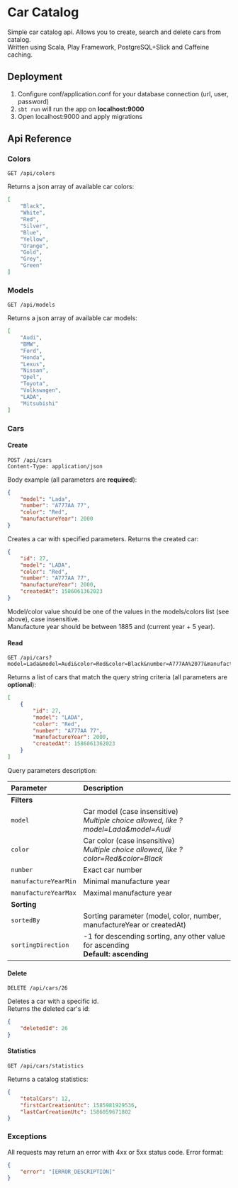 # Car Catalog
Simple car catalog api. Allows you to create, search and delete cars from catalog.  
Written using Scala, Play Framework, PostgreSQL+Slick and Caffeine caching.  

## Deployment
1. Configure conf/application.conf for your database connection (url, user, password)
2. `sbt run` will run the app on **localhost:9000**
3. Open localhost:9000 and apply migrations

## Api Reference
### Colors
```http
GET /api/colors
```
Returns a json array of available car colors:
```json
[
    "Black",
    "White",
    "Red",
    "Silver",
    "Blue",
    "Yellow",
    "Orange",
    "Gold",
    "Grey",
    "Green"
]
```

### Models
```http
GET /api/models
```
Returns a json array of available car models:
```json
[
    "Audi",
    "BMW",
    "Ford",
    "Honda",
    "Lexus",
    "Nissan",
    "Opel",
    "Toyota",
    "Volkswagen",
    "LADA",
    "Mitsubishi"
]
```

### Cars
  
#### Create
```http
POST /api/cars
Content-Type: application/json
```
Body example (all parameters are **required**):
```json
{
    "model": "Lada",
    "number": "A777AA 77",
    "color": "Red",
    "manufactureYear": 2000
}
```
Creates a car with specified parameters. Returns the created car: 
```json
{
    "id": 27,
    "model": "LADA",
    "color": "Red",
    "number": "A777AA 77",
    "manufactureYear": 2000,
    "createdAt": 1586061362023
}
```
Model/color value should be one of the values in the models/colors list (see above), case insensitive.  
Manufacture year should be between 1885 and (current year + 5 year). 

#### Read
```http
GET /api/cars?model=Lada&model=Audi&color=Red&color=Black&number=A777AA%2077&manufactureYearMin=1850&manufactureYearMax=2020&sortedBy=model&sortingDirection=-1
```
Returns a list of cars that match the query string criteria (all parameters are **optional**):
```json
[
    {
        "id": 27,
        "model": "LADA",
        "color": "Red",
        "number": "A777AA 77",
        "manufactureYear": 2000,
        "createdAt": 1586061362023
    }
]
```
  
Query parameters description: 

| Parameter | Description |
| :--- | :--- |
|**Filters**|
| `model` |  Car model (case insensitive)<br> _Multiple choice allowed, like ?model=Lada&model=Audi_|
| `color` |  Car color (case insensitive)<br> _Multiple choice allowed, like ?color=Red&color=Black_ |
| `number` | Exact car number |
| `manufactureYearMin` | Minimal manufacture year |
| `manufactureYearMax` | Maximal manufacture year |
|**Sorting**|
| `sortedBy` | Sorting parameter (model, color, number, manufactureYear or createdAt) |
| `sortingDirection` | -1 for descending sorting, any other value for ascending<br>**Default: ascending** |

#### Delete
```http
DELETE /api/cars/26
```
Deletes a car with a specific id.   
Returns the deleted car's id:
```json
{
    "deletedId": 26
}
```

#### Statistics
```http request
GET /api/cars/statistics
```
Returns a catalog statistics:
```json
{
    "totalCars": 12,
    "firstCarCreationUtc": 1585981929536,
    "lastCarCreationUtc": 1586059671802
}
```

### Exceptions
All requests may return an error with 4xx or 5xx status code.
Error format:
```json
{
    "error": "[ERROR_DESCRIPTION]"
}
```
